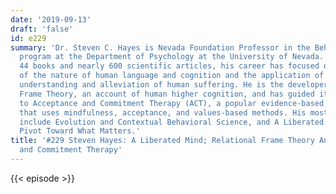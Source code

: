 ```yaml
---
date: '2019-09-13'
draft: 'false'
id: e229
summary: 'Dr. Steven C. Hayes is Nevada Foundation Professor in the Behavior Analysis
  program at the Department of Psychology at the University of Nevada. An author of
  44 books and nearly 600 scientific articles, his career has focused on an analysis
  of the nature of human language and cognition and the application of this to the
  understanding and alleviation of human suffering. He is the developer of Relational
  Frame Theory, an account of human higher cognition, and has guided its extension
  to Acceptance and Commitment Therapy (ACT), a popular evidence-based form of psychotherapy
  that uses mindfulness, acceptance, and values-based methods. His most recent books
  include Evolution and Contextual Behavioral Science, and A Liberated Mind: How to
  Pivot Toward What Matters.'
title: '#229 Steven Hayes: A Liberated Mind; Relational Frame Theory And Acceptance
  and Commitment Therapy'
---
```

{{< episode >}}
